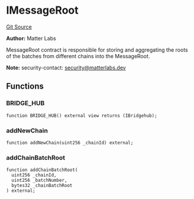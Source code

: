 # IMessageRoot
[Git Source](https://github.com/matter-labs/zksync-contracts/blob/a1506a91fd7e3b73aa6fe10caf12e32f39e26211/contracts/l1-contracts/bridgehub/IMessageRoot.sol)

**Author:**
Matter Labs

MessageRoot contract is responsible for storing and aggregating the roots of the batches from different chains into the MessageRoot.

**Note:**
security-contact: security@matterlabs.dev


## Functions
### BRIDGE_HUB


```solidity
function BRIDGE_HUB() external view returns (IBridgehub);
```

### addNewChain


```solidity
function addNewChain(uint256 _chainId) external;
```

### addChainBatchRoot


```solidity
function addChainBatchRoot(
  uint256 _chainId,
  uint256 _batchNumber,
  bytes32 _chainBatchRoot
) external;
```

